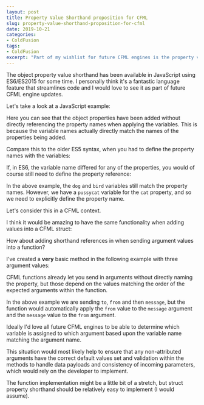 ```yaml
---
layout: post
title: Property Value Shorthand proposition for CFML
slug: property-value-shorthand-proposition-for-cfml
date: 2019-10-21
categories:
- ColdFusion
tags:
- ColdFusion
excerpt: "Part of my wishlist for future CFML engines is the property value shorthand."
---
```


The object property value shorthand has been available in JavaScript using ES6/ES2015 for some time. I personally think it's a fantastic language feature that streamlines code and I would love to see it as part of future CFML engine updates.

Let's take a look at a JavaScript example:

<script src="https://gist.github.com/coldfumonkeh/9948d5b0e6e88e3c5b7e4fc4e613ea01.js"></script>

Here you can see that the object properties have been added without directly referencing the property names when applying the variables. This is because the variable names actually directly match the names of the properties being added.

Compare this to the older ES5 syntax, when you had to define the property names with the variables:

<script src="https://gist.github.com/coldfumonkeh/0c7486e02e3db8b04e6d61e327ade972.js"></script>

If, in ES6, the variable name differed for any of the properties, you would of course still need to define the property reference:

<script src="https://gist.github.com/coldfumonkeh/010e9d5f96d228c4ff1f9870dc77d284.js"></script>

In the above example, the `dog` and `bird` variables still match the property names. However, we have a `pussycat` variable for the `cat` property, and so we need to explicitly define the property name.

Let's consider this in a CFML context.

I think it would be amazing to have the same functionality when adding values into a CFML struct:

<script src="https://gist.github.com/coldfumonkeh/ba1c263659a0ea6c34d69cf572d35ecc.js"></script>

How about adding shorthand references in when sending argument values into a function?

I've created a **very** basic method in the following example with three argument values:

<script src="https://gist.github.com/coldfumonkeh/98d51aac98a5ca21857105a486f11f45.js"></script>

CFML functions already let you send in arguments without directly naming the property, but those depend on the values matching the order of the expected arguments within the function.

In the above example we are sending `to`, `from` and then `message`, but the function would automatically apply the `from` value to the `message` argument and the `message` value to the `from` argument.

Ideally I'd love all future CFML engines to be able to determine which variable is assigned to which argument based upon the variable name matching the argument name.

This situation would most likely help to ensure that any non-attributed arguments have the correct default values set and validation within the methods to handle data payloads and consistency of incoming parameters, which would rely on the developer to implement.

The function implementation might be a little bit of a stretch, but struct property shorthand should be relatively easy to implement (I would assume).